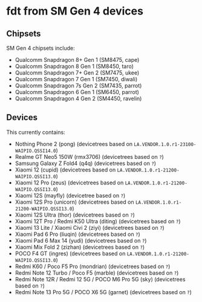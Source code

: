 # fdt from SM Gen 4 devices

## Chipsets

SM Gen 4 chipsets include:

* Qualcomm Snapdragon 8+ Gen 1 (SM8475, cape)
* Qualcomm Snapdragon 8 Gen 1 (SM8450, taro)
* Qualcomm Snapdragon 7+ Gen 2 (SM7475, ukee)
* Qualcomm Snapdragon 7 Gen 1 (SM7450, diwali)
* Qualcomm Snapdragon 7s Gen 2 (SM7435, parrot)
* Qualcomm Snapdragon 6 Gen 1 (SM6450, parrot)
* Qualcomm Snapdragon 4 Gen 2 (SM4450, ravelin)

## Devices

This currently contains:

* Nothing Phone 2 (pong) (devicetrees based on `LA.VENDOR.1.0.r1-23100-WAIPIO.QSSI14.0`)
* Realme GT Neo5 150W (rmx3706) (devicetrees based on `?`)
* Samsung Galaxy Z Fold4 (q4q) (devicetrees based on `?`)
* Xiaomi 12 (cupid) (devicetrees based on `LA.VENDOR.1.0.r1-21200-WAIPIO.QSSI13.0`)
* Xiaomi 12 Pro (zeus) (devicetrees based on `LA.VENDOR.1.0.r1-21200-WAIPIO.QSSI13.0`)
* Xiaomi 12S (mayfly) (devicetree based on `?`)
* Xiaomi 12S Pro (unicorn) (devicetrees based on `LA.VENDOR.1.0.r1-21200-WAIPIO.QSSI13.0`)
* Xiaomi 12S Ultra (thor) (devicetrees based on `?`)
* Xiaomi 12T Pro / Redmi K50 Ultra (diting) (devicetrees based on `?`)
* Xiaomi 13 Lite / Xiaomi Civi 2 (ziyi) (devicetrees based on `?`)
* Xiaomi Pad 6 Pro (liuqin) (devicetrees based on `?`)
* Xiaomi Pad 6 Max 14 (yudi) (devicetrees based on `?`)
* Xiaomi Mix Fold 2 (zizhan) (devicetrees based on `?`)
* POCO F4 GT (ingres) (devicetrees based on `LA.VENDOR.1.0.r1-21200-WAIPIO.QSSI13.0`)
* Redmi K60 / Poco F5 Pro (mondrian) (devicetrees based on `?`)
* Redmi Note 12 Turbo / Poco F5 (marble) (devicetrees based on `?`)
* Redmi Note 12R / Redmi 12 5G / POCO M6 Pro 5G (sky) (devicetrees based on `?`)
* Redmi Note 13 Pro 5G / POCO X6 5G (garnet) (devicetrees based on `?`)

